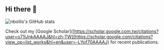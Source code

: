 ## Hi there 👋

<!--
**nbollis/nbollis** is a ✨ _special_ ✨ repository because its `README.md` (this file) appears on your GitHub profile.

Here are some ideas to get you started:

- 🔭 I’m currently working on ...
- 🌱 I’m currently learning ...
- 👯 I’m looking to collaborate on ...
- 🤔 I’m looking for help with ...
- 💬 Ask me about ...
- 📫 How to reach me: ...
- 😄 Pronouns: ...
- ⚡ Fun fact: ...
-->

![nbollis's GitHub stats](https://github-readme-stats.vercel.app/api?username=nbollis&show_icons=true&theme=tokyonight)

Check out my [Google Scholar]([https://scholar.google.com.tw/citations?user=o71lJnkAAAAJ&hl=zh-TW](https://scholar.google.com/citations?view_op=list_works&hl=en&user=-LYof70AAAAJ) for recent publications.
